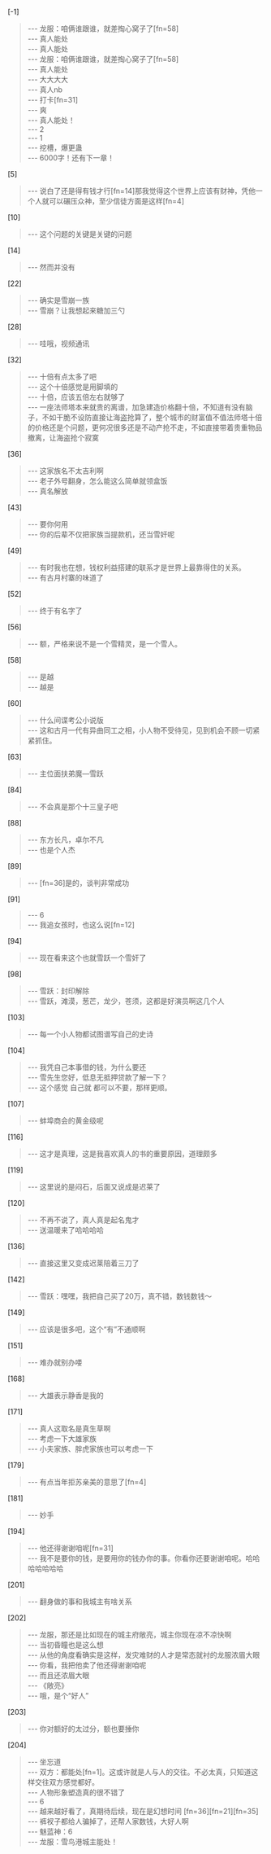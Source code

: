 
[-1] 
>--- 龙服：咱俩谁跟谁，就差掏心窝子了[fn=58]<br>
>--- 真人能处<br>
>--- 真人能处<br>
>--- 龙服：咱俩谁跟谁，就差掏心窝子了[fn=58]<br>
>--- 真人能处<br>
>--- 大大大大<br>
>--- 真人nb<br>
>--- 打卡[fn=31]<br>
>--- 爽<br>
>--- 真人能处！<br>
>--- 2<br>
>--- 1<br>
>--- 挖槽，爆更蛊<br>
>--- 6000字！还有下一章！<br>

[5] 
>--- 说白了还是得有钱才行[fn=14]那我觉得这个世界上应该有财神，凭他一个人就可以碾压众神，至少信徒方面是这样[fn=4]<br>

[10] 
>--- 这个问题的关键是关键的问题<br>

[14] 
>--- 然而并没有<br>

[22] 
>--- 确实是雪崩一族<br>
>--- 雪崩？让我想起来糖加三勺<br>

[28] 
>--- 哇哦，视频通讯<br>

[32] 
>--- 十倍有点太多了吧<br>
>--- 这个十倍感觉是用脚填的<br>
>--- 十倍，应该五倍左右就够了<br>
>--- 一座法师塔本来就贵的离谱，加急建造价格翻十倍，不知道有没有脑子，不如干脆不设防直接让海盗抢算了，整个城市的财富值不值法师塔十倍的价格还是个问题，更何况很多还是不动产抢不走，不如直接带着贵重物品撤离，让海盗抢个寂寞<br>

[36] 
>--- 这家族名不太吉利啊<br>
>--- 老子外号翻身，怎么能这么简单就领盒饭<br>
>--- 真名解放<br>

[43] 
>--- 要你何用<br>
>--- 你的后辈不仅把家族当提款机，还当雪奸呢<br>

[49] 
>--- 有时我也在想，钱权利益搭建的联系才是世界上最靠得住的关系。<br>
>--- 有古月村寨的味道了<br>

[52] 
>--- 终于有名字了<br>

[56] 
>--- 额，严格来说不是一个雪精灵，是一个雪人。<br>

[58] 
>--- 是越<br>
>--- 越是<br>

[60] 
>--- 什么间谍考公小说版<br>
>--- 这和古月一代有异曲同工之相，小人物不受待见，见到机会不顾一切紧紧抓住。<br>

[63] 
>--- 主位面扶弟魔—雪跃<br>

[84] 
>--- 不会真是那个十三皇子吧<br>

[88] 
>--- 东方长凡，卓尔不凡<br>
>--- 也是个人杰<br>

[89] 
>--- [fn=36]是的，谈判非常成功<br>

[91] 
>--- 6<br>
>--- 我追女孩时，也这么说[fn=12]<br>

[94] 
>--- 现在看来这个也就雪跃一个雪奸了<br>

[98] 
>--- 雪跃：封印解除<br>
>--- 雪跃，滩漠，葱芒，龙少，苍须，这都是好演员啊这几个人<br>

[103] 
>--- 每一个小人物都试图谱写自己的史诗<br>

[104] 
>--- 我凭自己本事借的钱，为什么要还<br>
>--- 雪先生您好，低息无抵押贷款了解一下？<br>
>--- 这个感觉
自己就
都可以不要，那样更顺。<br>

[107] 
>--- 蚌埠商会的黄金级呢<br>

[116] 
>--- 这才是真理，这是我喜欢真人的书的重要原因，道理颇多<br>

[119] 
>--- 这里说的是闷石，后面又说成是迟莱了<br>

[120] 
>--- 不再不说了，真人真是起名鬼才<br>
>--- 送温暖来了哈哈哈哈<br>

[136] 
>--- 直接这里又变成迟莱陪着三刀了<br>

[142] 
>--- 雪跃：嘿嘿，我把自己买了20万，真不错，数钱数钱～<br>

[149] 
>--- 应该是很多吧，这个“有”不通顺啊<br>

[151] 
>--- 难办就别办喽<br>

[168] 
>--- 大雄表示静香是我的<br>

[171] 
>--- 真人这取名是真生草啊<br>
>--- 考虑一下大雄家族<br>
>--- 小夫家族、胖虎家族也可以考虑一下<br>

[179] 
>--- 有点当年拒苏亲美的意思了[fn=4]<br>

[181] 
>--- 妙手<br>

[194] 
>--- 他还得谢谢咱呢[fn=31]<br>
>--- 我不是要你的钱，是要用你的钱办你的事。你看你还要谢谢咱呢。哈哈哈哈哈哈哈<br>

[201] 
>--- 翻身做的事和我城主有啥关系<br>

[202] 
>--- 龙服，那还是比如现在的城主府敞亮，城主你现在凉不凉快啊<br>
>--- 当初昏瞳也是这么想<br>
>--- 从他的角度看确实是这样，发灾难财的人才是常态就衬的龙服浓眉大眼<br>
>--- 你看，我把他卖了他还得谢谢咱呢<br>
>--- 而且还浓眉大眼<br>
>--- 《敞亮》<br>
>--- 哦，是个“好人”<br>

[203] 
>--- 你对额好的太过分，额也要捶你<br>

[204] 
>--- 坐忘道<br>
>--- 双方：都能处[fn=1]。这或许就是人与人的交往。不必太真，只知道这样交往双方感觉都好。<br>
>--- 人物形象塑造真的很不错了<br>
>--- 6<br>
>--- 越来越好看了，真期待后续，现在是幻想时间 [fn=36][fn=21][fn=35]<br>
>--- 裤衩子都给人骗掉了，还帮人家数钱，大好人啊<br>
>--- 魅蓝神：6<br>
>--- 龙服：雪鸟港城主能处！<br>
